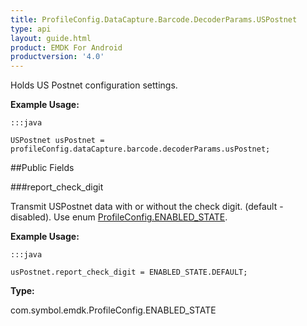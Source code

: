 ```yaml
---
title: ProfileConfig.DataCapture.Barcode.DecoderParams.USPostnet
type: api
layout: guide.html
product: EMDK For Android
productversion: '4.0'
---
```



Holds US Postnet configuration settings. 
 
 

**Example Usage:**
	
	:::java
	
	USPostnet usPostnet = profileConfig.dataCapture.barcode.decoderParams.usPostnet;
	


##Public Fields

###report_check_digit

Transmit USPostnet data with or without the check digit. (default - disabled). 
 Use enum [ ProfileConfig.ENABLED_STATE](../ProfileConfig-ENABLED_STATE).
 
 

**Example Usage:**
	
	:::java
	
	usPostnet.report_check_digit = ENABLED_STATE.DEFAULT;
	


**Type:**

com.symbol.emdk.ProfileConfig.ENABLED_STATE












